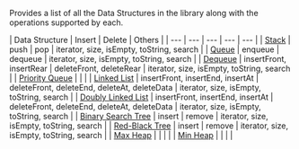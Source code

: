 Provides a list of all the Data Structures in the library along with the operations supported by each.

| Data Structure | Insert | Delete | Others |
| --- | --- | --- | --- | --- |
| [Stack](https://github.com/errohitagg/data-structures-js/wiki/Stack) | push | pop | iterator, size, isEmpty, toString, search |
| [Queue](https://github.com/errohitagg/data-structures-js/wiki/Queue) | enqueue | dequeue | iterator, size, isEmpty, toString, search |
| [Dequeue](https://github.com/errohitagg/data-structures-js/wiki/Dequeue) | insertFront, insertRear | deleteFront, deleteRear | iterator, size, isEmpty, toString, search |
| [Priority Queue](https://github.com/errohitagg/data-structures-js/wiki/Priority-Queue) | | |
| [Linked List](https://github.com/errohitagg/data-structures-js/wiki/Linked-List) | insertFront, insertEnd, insertAt | deleteFront, deleteEnd, deleteAt, deleteData | iterator, size, isEmpty, toString, search |
| [Doubly Linked List](https://github.com/errohitagg/data-structures-js/wiki/Doubly-Linked-List) | insertFront, insertEnd, insertAt | deleteFront, deleteEnd, deleteAt, deleteData | iterator, size, isEmpty, toString, search |
| [Binary Search Tree](https://github.com/errohitagg/data-structures-js/wiki/Binary-Search-Tree) | insert | remove | iterator, size, isEmpty, toString, search |
| [Red-Black Tree](https://github.com/errohitagg/data-structures-js/wiki/Red-Black-Tree) | insert | remove | iterator, size, isEmpty, toString, search |
| [Max Heap](https://github.com/errohitagg/data-structures-js/wiki/Max-Heap) | | | |
| [Min Heap](https://github.com/errohitagg/data-structures-js/wiki/Min-Heap) | | | |